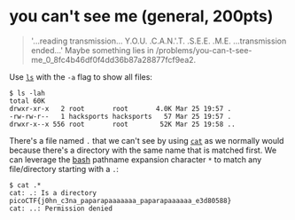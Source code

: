 # you can't see me (general, 200pts)

> '...reading transmission... Y.O.U. .C.A.N.'.T. .S.E.E. .M.E. ...transmission ended...' Maybe something lies in
> /problems/you-can-t-see-me_0_8fc4b46df0f4dd36b87a28877fcf9ea2.

Use [`ls`](https://linux.die.net/man/1/ls) with the `-a` flag to show all files:

```
$ ls -lah
total 60K
drwxr-xr-x   2 root       root       4.0K Mar 25 19:57 .
-rw-rw-r--   1 hacksports hacksports   57 Mar 25 19:57 .  
drwxr-x--x 556 root       root        52K Mar 25 19:58 ..
```

There's a file named `.` that we can't see by using [`cat`](https://linux.die.net/man/1/cat) as we normally would
because there's a directory with the same name that is matched first.  We can leverage the
[bash](https://linux.die.net/man/1/bash) pathname expansion character `*` to match any file/directory starting with a
`.`:

```
$ cat .*
cat: .: Is a directory
picoCTF{j0hn_c3na_paparapaaaaaaa_paparapaaaaaa_e3d80588}
cat: ..: Permission denied
```
